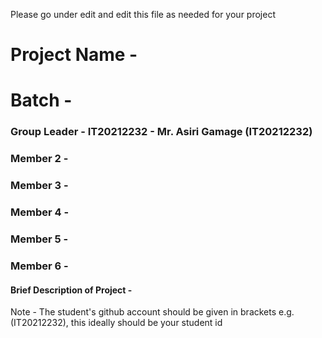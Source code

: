 Please go under edit and edit this file as needed for your project

# Project Name - 
# Batch - 
### Group Leader - IT20212232 - Mr. Asiri Gamage (IT20212232)
### Member 2 - 
### Member 3 - 
### Member 4 - 
### Member 5 - 
### Member 6 - 

#### Brief Description of Project - 

Note - The student's github account should be given in brackets e.g. (IT20212232), this ideally should be your student id 

